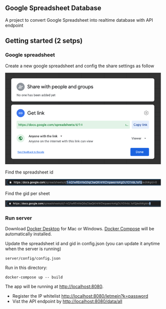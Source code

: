 Google Spreadsheet Database
---------------

A project to convert Google Spreadsheet into realtime database with API endpoint

Getting started (2 setps)
---------------

### Google spreadsheet

Create a new google spreadsheet and config the share settings as follow

![Share config 1](/assets/01.png)

Find the spreadsheet id 

![Share config 2](/assets/02.png)

Find the gid per sheet

![Share config 3](/assets/03.png)

### Run server

Download [Docker Desktop](https://www.docker.com/products/docker-desktop) for Mac or Windows. [Docker Compose](https://docs.docker.com/compose) will be automatically installed.

Update the spreadsheet id and gid in config.json (you can update it anytime when the server is running)
```
server/config/config.json 
```

Run in this directory:
```
docker-compose up -- build
```
The app will be running at [http://localhost:8080](http://localhost:8080).

* Register the IP whitelist [http://localhost:8080/letmein?k=password](http://localhost:8080/letmein?k=password)
* Vist the API endpoint by [http://localhost:8080/data/all](http://localhost:8080/data/all)


